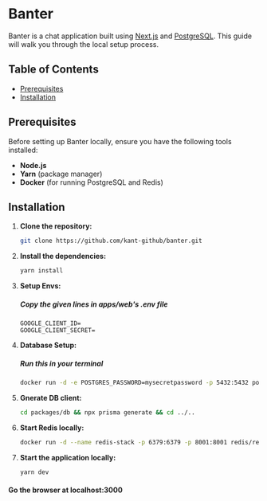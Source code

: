 # Banter

Banter is a chat application built using [Next.js](https://nextjs.org/) and [PostgreSQL](https://www.postgresql.org/). This guide will walk you through the local setup process.

## Table of Contents

- [Prerequisites](#prerequisites)
- [Installation](#installation)

## Prerequisites

Before setting up Banter locally, ensure you have the following tools installed:

- **Node.js**
- **Yarn** (package manager)
- **Docker** (for running PostgreSQL and Redis)

## Installation

1. **Clone the repository:**
   ```bash
   git clone https://github.com/kant-github/banter.git
2. **Install the dependencies:**
   ```bash
   yarn install
3. **Setup Envs:**
    ##### Copy the given lines in apps/web's .env file
   ```code
   GOOGLE_CLIENT_ID=
   GOOGLE_CLIENT_SECRET=
5. **Database Setup:**
    ##### Run this in your terminal
   ```bash
   docker run -d -e POSTGRES_PASSWORD=mysecretpassword -p 5432:5432 postgres
6. **Gnerate DB client:**
   ```bash
   cd packages/db && npx prisma generate && cd ../..
7. **Start Redis locally:**
   ```bash
   docker run -d --name redis-stack -p 6379:6379 -p 8001:8001 redis/redis-stack:latest
8. **Start the application locally:**
   ```bash
   yarn dev
#### Go the browser at localhost:3000



